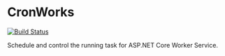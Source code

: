 # CronWorks

[![Build Status](https://dev.azure.com/cronworkseng/cronworks/_apis/build/status/alexbocharov.cronworks)](https://dev.azure.com/cronworkseng/cronworks/_build/latest?definitionId=1)

Schedule and control the running task for ASP.NET Core Worker Service.